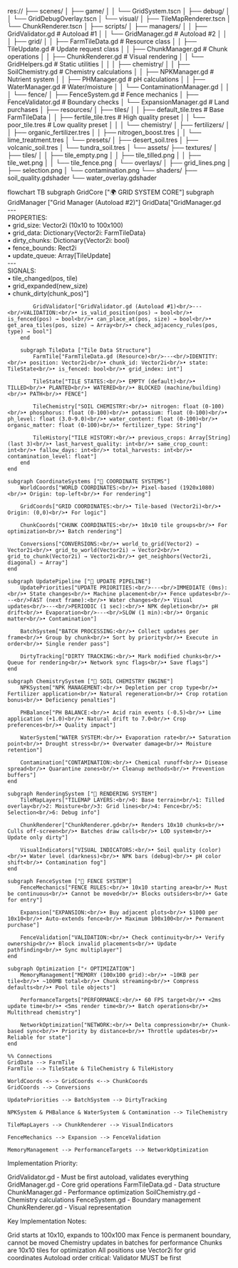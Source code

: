 res://
├── scenes/
│   ├── game/
│   │   └── GridSystem.tscn
│   ├── debug/
│   │   └── GridDebugOverlay.tscn
│   └── visual/
│       ├── TileMapRenderer.tscn
│       └── ChunkRenderer.tscn
│
├── scripts/
│   ├── managers/
│   │   ├── GridValidator.gd    # Autoload #1
│   │   └── GridManager.gd      # Autoload #2
│   │
│   ├── grid/
│   │   ├── FarmTileData.gd     # Resource class
│   │   ├── TileUpdate.gd       # Update request class
│   │   ├── ChunkManager.gd     # Chunk operations
│   │   ├── ChunkRenderer.gd    # Visual rendering
│   │   └── GridHelpers.gd      # Static utilities
│   │
│   ├── chemistry/
│   │   ├── SoilChemistry.gd    # Chemistry calculations
│   │   ├── NPKManager.gd       # Nutrient system
│   │   ├── PHManager.gd        # pH calculations
│   │   ├── WaterManager.gd     # Water/moisture
│   │   └── ContaminationManager.gd
│   │
│   └── fence/
│       ├── FenceSystem.gd      # Fence mechanics
│       ├── FenceValidator.gd   # Boundary checks
│       └── ExpansionManager.gd # Land purchases
│
├── resources/
│   ├── tiles/
│   │   ├── default_tile.tres   # Base FarmTileData
│   │   ├── fertile_tile.tres   # High quality preset
│   │   └── poor_tile.tres      # Low quality preset
│   │
│   └── chemistry/
│       ├── fertilizers/
│       │   ├── organic_fertilizer.tres
│       │   ├── nitrogen_boost.tres
│       │   └── lime_treatment.tres
│       └── presets/
│           ├── desert_soil.tres
│           ├── volcanic_soil.tres
│           └── tundra_soil.tres
│
└── assets/
    ├── textures/
    │   ├── tiles/
    │   │   ├── tile_empty.png
    │   │   ├── tile_tilled.png
    │   │   ├── tile_wet.png
    │   │   └── tile_fence.png
    │   └── overlays/
    │       ├── grid_lines.png
    │       ├── selection.png
    │       └── contamination.png
    └── shaders/
        ├── soil_quality.gdshader
        └── water_overlay.gdshader

flowchart TB
    subgraph GridCore ["🌍 GRID SYSTEM CORE"]
        subgraph GridManager ["Grid Manager (Autoload #2)"]
            GridData["GridManager.gd<br/>---<br/>PROPERTIES:<br/>• grid_size: Vector2i (10x10 to 100x100)<br/>• grid_data: Dictionary{Vector2i: FarmTileData}<br/>• dirty_chunks: Dictionary{Vector2i: bool}<br/>• fence_bounds: Rect2i<br/>• update_queue: Array[TileUpdate]<br/>---<br/>SIGNALS:<br/>• tile_changed(pos, tile)<br/>• grid_expanded(new_size)<br/>• chunk_dirty(chunk_pos)"]
            
            GridValidator["GridValidator.gd (Autoload #1)<br/>---<br/>VALIDATION:<br/>• is_valid_position(pos) → bool<br/>• is_fenced(pos) → bool<br/>• can_place_at(pos, size) → bool<br/>• get_area_tiles(pos, size) → Array<br/>• check_adjacency_rules(pos, type) → bool"]
        end

        subgraph TileData ["Tile Data Structure"]
            FarmTile["FarmTileData.gd (Resource)<br/>---<br/>IDENTITY:<br/>• position: Vector2i<br/>• chunk_id: Vector2i<br/>• state: TileState<br/>• is_fenced: bool<br/>• grid_index: int"]
            
            TileState["TILE STATES:<br/>• EMPTY (default)<br/>• TILLED<br/>• PLANTED<br/>• WATERED<br/>• BLOCKED (machine/building)<br/>• PATH<br/>• FENCE"]
            
            TileChemistry["SOIL CHEMISTRY:<br/>• nitrogen: float (0-100)<br/>• phosphorus: float (0-100)<br/>• potassium: float (0-100)<br/>• ph_level: float (3.0-9.0)<br/>• water_content: float (0-100)<br/>• organic_matter: float (0-100)<br/>• fertilizer_type: String"]
            
            TileHistory["TILE HISTORY:<br/>• previous_crops: Array[String] (last 3)<br/>• last_harvest_quality: int<br/>• same_crop_count: int<br/>• fallow_days: int<br/>• total_harvests: int<br/>• contamination_level: float"]
        end
    end

    subgraph CoordinateSystems ["📐 COORDINATE SYSTEMS"]
        WorldCoords["WORLD COORDINATES:<br/>• Pixel-based (1920x1080)<br/>• Origin: top-left<br/>• For rendering"]
        
        GridCoords["GRID COORDINATES:<br/>• Tile-based (Vector2i)<br/>• Origin: (0,0)<br/>• For logic"]
        
        ChunkCoords["CHUNK COORDINATES:<br/>• 10x10 tile groups<br/>• For optimization<br/>• Batch rendering"]
        
        Conversions["CONVERSIONS:<br/>• world_to_grid(Vector2) → Vector2i<br/>• grid_to_world(Vector2i) → Vector2<br/>• grid_to_chunk(Vector2i) → Vector2i<br/>• get_neighbors(Vector2i, diagonal) → Array"]
    end

    subgraph UpdatePipeline ["🔄 UPDATE PIPELINE"]
        UpdatePriorities["UPDATE PRIORITIES:<br/>---<br/>IMMEDIATE (0ms):<br/>• State changes<br/>• Machine placement<br/>• Fence updates<br/>---<br/>FAST (next frame):<br/>• Water changes<br/>• Visual updates<br/>---<br/>PERIODIC (1 sec):<br/>• NPK depletion<br/>• pH drift<br/>• Evaporation<br/>---<br/>SLOW (1 min):<br/>• Organic matter<br/>• Contamination"]
        
        BatchSystem["BATCH PROCESSING:<br/>• Collect updates per frame<br/>• Group by chunk<br/>• Sort by priority<br/>• Execute in order<br/>• Single render pass"]
        
        DirtyTracking["DIRTY TRACKING:<br/>• Mark modified chunks<br/>• Queue for rendering<br/>• Network sync flags<br/>• Save flags"]
    end

    subgraph ChemistrySystem ["🧪 SOIL CHEMISTRY ENGINE"]
        NPKSystem["NPK MANAGEMENT:<br/>• Depletion per crop type<br/>• Fertilizer application<br/>• Natural regeneration<br/>• Crop rotation bonus<br/>• Deficiency penalties"]
        
        PHBalance["PH BALANCE:<br/>• Acid rain events (-0.5)<br/>• Lime application (+1.0)<br/>• Natural drift to 7.0<br/>• Crop preferences<br/>• Quality impact"]
        
        WaterSystem["WATER SYSTEM:<br/>• Evaporation rate<br/>• Saturation point<br/>• Drought stress<br/>• Overwater damage<br/>• Moisture retention"]
        
        Contamination["CONTAMINATION:<br/>• Chemical runoff<br/>• Disease spread<br/>• Quarantine zones<br/>• Cleanup methods<br/>• Prevention buffers"]
    end

    subgraph RenderingSystem ["🎨 RENDERING SYSTEM"]
        TileMapLayers["TILEMAP LAYERS:<br/>0: Base terrain<br/>1: Tilled overlay<br/>2: Moisture<br/>3: Grid lines<br/>4: Fence<br/>5: Selection<br/>6: Debug info"]
        
        ChunkRenderer["ChunkRenderer.gd<br/>• Renders 10x10 chunks<br/>• Culls off-screen<br/>• Batches draw calls<br/>• LOD system<br/>• Update only dirty"]
        
        VisualIndicators["VISUAL INDICATORS:<br/>• Soil quality (color)<br/>• Water level (darkness)<br/>• NPK bars (debug)<br/>• pH color shift<br/>• Contamination fog"]
    end

    subgraph FenceSystem ["🚧 FENCE SYSTEM"]
        FenceMechanics["FENCE RULES:<br/>• 10x10 starting area<br/>• Must be continuous<br/>• Cannot be moved<br/>• Blocks outsiders<br/>• Gate for entry"]
        
        Expansion["EXPANSION:<br/>• Buy adjacent plots<br/>• $1000 per 10x10<br/>• Auto-extends fence<br/>• Maximum 100x100<br/>• Permanent purchase"]
        
        FenceValidation["VALIDATION:<br/>• Check continuity<br/>• Verify ownership<br/>• Block invalid placements<br/>• Update pathfinding<br/>• Sync multiplayer"]
    end

    subgraph Optimization ["⚡ OPTIMIZATION"]
        MemoryManagement["MEMORY (100x100 grid):<br/>• ~10KB per tile<br/>• ~100MB total<br/>• Chunk streaming<br/>• Compress defaults<br/>• Pool tile objects"]
        
        PerformanceTargets["PERFORMANCE:<br/>• 60 FPS target<br/>• <2ms update time<br/>• <5ms render time<br/>• Batch operations<br/>• Multithread chemistry"]
        
        NetworkOptimization["NETWORK:<br/>• Delta compression<br/>• Chunk-based sync<br/>• Priority by distance<br/>• Throttle updates<br/>• Reliable for state"]
    end

    %% Connections
    GridData --> FarmTile
    FarmTile --> TileState & TileChemistry & TileHistory
    
    WorldCoords <--> GridCoords <--> ChunkCoords
    GridCoords --> Conversions
    
    UpdatePriorities --> BatchSystem --> DirtyTracking
    
    NPKSystem & PHBalance & WaterSystem & Contamination --> TileChemistry
    
    TileMapLayers --> ChunkRenderer --> VisualIndicators
    
    FenceMechanics --> Expansion --> FenceValidation
    
    MemoryManagement --> PerformanceTargets --> NetworkOptimization
	
Implementation Priority:

GridValidator.gd - Must be first autoload, validates everything
GridManager.gd - Core grid operations
FarmTileData.gd - Data structure
ChunkManager.gd - Performance optimization
SoilChemistry.gd - Chemistry calculations
FenceSystem.gd - Boundary management
ChunkRenderer.gd - Visual representation

Key Implementation Notes:

Grid starts at 10x10, expands to 100x100 max
Fence is permanent boundary, cannot be moved
Chemistry updates in batches for performance
Chunks are 10x10 tiles for optimization
All positions use Vector2i for grid coordinates
Autoload order critical: Validator MUST be first